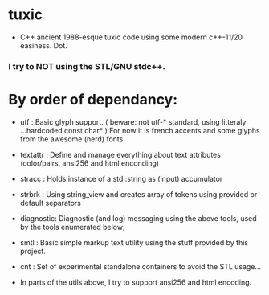 # tuxic
* C++ ancient 1988-esque tuxic code using some modern c++-11/20 easiness. Dot.


### I try to NOT using the STL/GNU stdc++. 


# By order of dependancy:
* utf       : Basic glyph support. ( beware: not utf-* standard, using litteraly ...hardcoded const char* )
              For now it is french accents and some glyphs from the awesome (nerd) fonts.
* textattr  : Define and manage everything about text attributes (color/pairs, ansi256 and html enconding)
* stracc    : Holds instance of a std::string as (input) accumulator
* strbrk    : Using string_view and creates array of tokens using provided or default separators
* diagnostic: Diagnostic (and log) messaging using the above tools, used by the tools enumerated below;
* smtl      : Basic simple markup text utility using the stuff provided by this project.

* cnt : Set of experimental standalone containers to avoid the STL usage...

* In parts of the utils above, I try to support ansi256 and html encoding.
